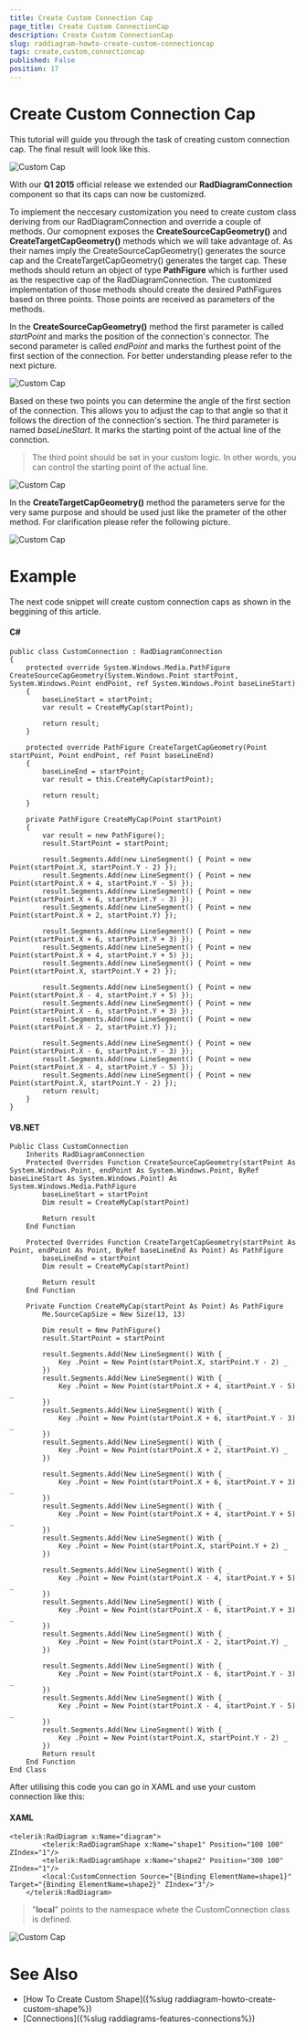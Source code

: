 ```yaml
---
title: Create Custom Connection Cap
page_title: Create Custom ConnectionCap
description: Create Custom ConnectionCap
slug: raddiagram-howto-create-custom-connectioncap
tags: create,custom,connectioncap
published: False
position: 17
---
```


# Create Custom Connection Cap

This tutorial will guide you through the task of creating custom connection cap. The final result will look like this.

![Custom Cap](images/RadDiagram_Features_CustomCapsFinal.png)

With our __Q1 2015__ official release we extended our __RadDiagramConnection__ component so that its caps can now be customized.

To implement the neccesary customization you need to create custom class deriving from our RadDiagramConnection and override a couple of methods. Our comopnent exposes the __CreateSourceCapGeometry()__ and __CreateTargetCapGeometry()__ methods which we will take advantage of. As their names imply the CreateSourceCapGeometry() generates the source cap and the CreateTargetCapGeometry() generates the target cap. These methods should return an object of type __PathFigure__ which is further used as the respective cap of the RadDiagramConnection. The customized implementation of those methods should create the desired PathFigures based on three points. Those points are received as parameters of the methods.

In the __CreateSourceCapGeometry()__ method the first parameter is called _startPoint_ and marks the position of the connection's connector. The second parameter is called _endPoint_ and marks the furthest point of the first section of the connection. For better understanding please refer to the next picture.

![Custom Cap](images/RadDiagram_Features_CustomCaps.png)

Based on these two points you can determine the angle of the first section of the connection. This allows you to adjust the cap to that angle so that it follows the direction of the connection's section. The third parameter is named _baseLineStart_. It marks the starting point of the actual line of the connction. 

>The third point should be set in your custom logic. In other words, you can control the starting point of the actual line.

![Custom Cap](images/RadDiagram_Features_CustomCaps2.png)

In the __CreateTargetCapGeometry()__ method the parameters serve for the very same purpose and should be used just like the prameter of the other method. For clarification please refer the following picture.

![Custom Cap](images/RadDiagram_Features_CustomCaps3.png)

# Example

The next code snippet will create custom connection caps as shown in the beggining of this article.

#### __C#__
    public class CustomConnection : RadDiagramConnection
    {
        protected override System.Windows.Media.PathFigure CreateSourceCapGeometry(System.Windows.Point startPoint, System.Windows.Point endPoint, ref System.Windows.Point baseLineStart)
        {
            baseLineStart = startPoint;
            var result = CreateMyCap(startPoint);

            return result;
        }

        protected override PathFigure CreateTargetCapGeometry(Point startPoint, Point endPoint, ref Point baseLineEnd)
        {
            baseLineEnd = startPoint;
            var result = this.CreateMyCap(startPoint);

            return result;
        }

        private PathFigure CreateMyCap(Point startPoint)
        {
            var result = new PathFigure();
            result.StartPoint = startPoint;

            result.Segments.Add(new LineSegment() { Point = new Point(startPoint.X, startPoint.Y - 2) });
            result.Segments.Add(new LineSegment() { Point = new Point(startPoint.X + 4, startPoint.Y - 5) });
            result.Segments.Add(new LineSegment() { Point = new Point(startPoint.X + 6, startPoint.Y - 3) });
            result.Segments.Add(new LineSegment() { Point = new Point(startPoint.X + 2, startPoint.Y) });

            result.Segments.Add(new LineSegment() { Point = new Point(startPoint.X + 6, startPoint.Y + 3) });
            result.Segments.Add(new LineSegment() { Point = new Point(startPoint.X + 4, startPoint.Y + 5) });
            result.Segments.Add(new LineSegment() { Point = new Point(startPoint.X, startPoint.Y + 2) });

            result.Segments.Add(new LineSegment() { Point = new Point(startPoint.X - 4, startPoint.Y + 5) });
            result.Segments.Add(new LineSegment() { Point = new Point(startPoint.X - 6, startPoint.Y + 3) });
            result.Segments.Add(new LineSegment() { Point = new Point(startPoint.X - 2, startPoint.Y) });

            result.Segments.Add(new LineSegment() { Point = new Point(startPoint.X - 6, startPoint.Y - 3) });
            result.Segments.Add(new LineSegment() { Point = new Point(startPoint.X - 4, startPoint.Y - 5) });
            result.Segments.Add(new LineSegment() { Point = new Point(startPoint.X, startPoint.Y - 2) });
            return result;
        }
    }
#### __VB.NET__
    Public Class CustomConnection
        Inherits RadDiagramConnection
        Protected Overrides Function CreateSourceCapGeometry(startPoint As System.Windows.Point, endPoint As System.Windows.Point, ByRef baseLineStart As System.Windows.Point) As System.Windows.Media.PathFigure
            baseLineStart = startPoint
            Dim result = CreateMyCap(startPoint)

            Return result
        End Function

        Protected Overrides Function CreateTargetCapGeometry(startPoint As Point, endPoint As Point, ByRef baseLineEnd As Point) As PathFigure
            baseLineEnd = startPoint
            Dim result = CreateMyCap(startPoint)

            Return result
        End Function

        Private Function CreateMyCap(startPoint As Point) As PathFigure
            Me.SourceCapSize = New Size(13, 13)

            Dim result = New PathFigure()
            result.StartPoint = startPoint

            result.Segments.Add(New LineSegment() With { _
                Key .Point = New Point(startPoint.X, startPoint.Y - 2) _
            })
            result.Segments.Add(New LineSegment() With { _
                Key .Point = New Point(startPoint.X + 4, startPoint.Y - 5) _
            })
            result.Segments.Add(New LineSegment() With { _
                Key .Point = New Point(startPoint.X + 6, startPoint.Y - 3) _
            })
            result.Segments.Add(New LineSegment() With { _
                Key .Point = New Point(startPoint.X + 2, startPoint.Y) _
            })

            result.Segments.Add(New LineSegment() With { _
                Key .Point = New Point(startPoint.X + 6, startPoint.Y + 3) _
            })
            result.Segments.Add(New LineSegment() With { _
                Key .Point = New Point(startPoint.X + 4, startPoint.Y + 5) _
            })
            result.Segments.Add(New LineSegment() With { _
                Key .Point = New Point(startPoint.X, startPoint.Y + 2) _
            })

            result.Segments.Add(New LineSegment() With { _
                Key .Point = New Point(startPoint.X - 4, startPoint.Y + 5) _
            })
            result.Segments.Add(New LineSegment() With { _
                Key .Point = New Point(startPoint.X - 6, startPoint.Y + 3) _
            })
            result.Segments.Add(New LineSegment() With { _
                Key .Point = New Point(startPoint.X - 2, startPoint.Y) _
            })

            result.Segments.Add(New LineSegment() With { _
                Key .Point = New Point(startPoint.X - 6, startPoint.Y - 3) _
            })
            result.Segments.Add(New LineSegment() With { _
                Key .Point = New Point(startPoint.X - 4, startPoint.Y - 5) _
            })
            result.Segments.Add(New LineSegment() With { _
                Key .Point = New Point(startPoint.X, startPoint.Y - 2) _
            })
            Return result
        End Function
    End Class
    
After utilising this code you can go in XAML and use your custom connection like this:

#### __XAML__

    <telerik:RadDiagram x:Name="diagram">
			<telerik:RadDiagramShape x:Name="shape1" Position="100 100" ZIndex="1"/>
			<telerik:RadDiagramShape x:Name="shape2" Position="300 100" ZIndex="1"/>
			<local:CustomConnection Source="{Binding ElementName=shape1}" Target="{Binding ElementName=shape2}" ZIndex="3"/>
		</telerik:RadDiagram>

>"__local__" points to the namespace whete the CustomConnection class is defined.


![Custom Cap](images/RadDiagram_Features_CustomCapsFinal2.png)

# See Also
* [How To Create Custom Shape]({%slug raddiagram-howto-create-custom-shape%})
* [Connections]({%slug raddiagrams-features-connections%})
